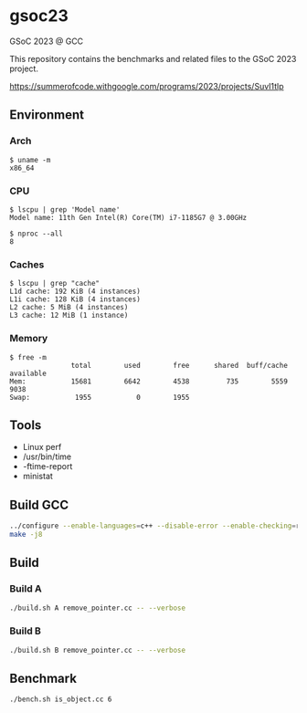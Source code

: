 # gsoc23

GSoC 2023 @ GCC

This repository contains the benchmarks and related files to the GSoC 2023 project.

https://summerofcode.withgoogle.com/programs/2023/projects/SuvI1tlp

## Environment

### Arch

```console
$ uname -m
x86_64
```

### CPU

```console
$ lscpu | grep 'Model name'
Model name: 11th Gen Intel(R) Core(TM) i7-1185G7 @ 3.00GHz

$ nproc --all
8
```

### Caches

```console
$ lscpu | grep "cache"
L1d cache: 192 KiB (4 instances)
L1i cache: 128 KiB (4 instances)
L2 cache: 5 MiB (4 instances)
L3 cache: 12 MiB (1 instance)
```

### Memory

```console
$ free -m
               total        used        free      shared  buff/cache   available
Mem:           15681        6642        4538         735        5559        9038
Swap:           1955           0        1955
```

## Tools

* Linux perf
* /usr/bin/time
* -ftime-report
* ministat

## Build GCC

```bash
../configure --enable-languages=c++ --disable-error --enable-checking=release --disable-bootstrap
make -j8
```

## Build

### Build A

```bash
./build.sh A remove_pointer.cc -- --verbose
```

### Build B

```bash
./build.sh B remove_pointer.cc -- --verbose
```

## Benchmark

```bash
./bench.sh is_object.cc 6
```
